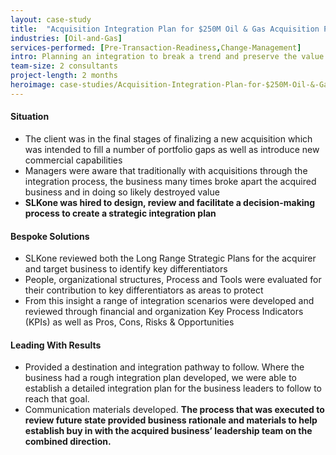 ```yaml
---
layout: case-study
title:  "Acquisition Integration Plan for $250M Oil & Gas Acquisition Plan"
industries: [Oil-and-Gas]
services-performed: [Pre-Transaction-Readiness,Change-Management]
intro: Planning an integration to break a trend and preserve the value of the acquisition
team-size: 2 consultants
project-length: 2 months
heroimage: case-studies/Acquisition-Integration-Plan-for-$250M-Oil-&-Gas-Acquisition-Plan.jpg
---
```


#### Situation
- The client was in the final stages of finalizing a new acquisition which was intended to fill a number of portfolio gaps as well as introduce new commercial capabilities​
- Managers were aware that traditionally with acquisitions through the integration process, the business many times broke apart the acquired business and in doing so likely destroyed value​
- **SLKone was hired to design, review and facilitate a decision-making process to create a strategic integration plan**

#### Bespoke Solutions
- SLKone reviewed both the Long Range Strategic Plans for the acquirer and target business to identify key differentiators​
- People, organizational structures, Process and Tools were evaluated for their contribution to key differentiators as areas to protect​
- From this insight a range of  integration scenarios were developed and reviewed through financial and organization Key Process Indicators (KPIs) as well as Pros, Cons, Risks & Opportunities

#### Leading With Results
- Provided a destination and integration pathway to follow.  Where the business had a rough integration plan developed, we were able to establish a detailed integration plan for the business leaders to follow to reach that goal.​
- Communication materials developed.  **The process that was executed to review future state provided business rationale and materials to help establish buy in with the acquired business’ leadership team on the combined direction.**

